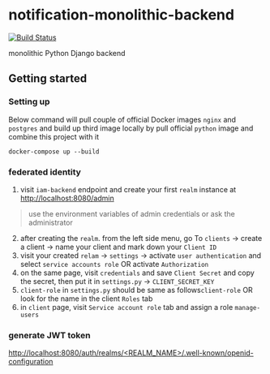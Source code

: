 # notification-monolithic-backend
[![Build Status](https://gitlab.com/pprints/pprints-monolithic-backend/badges/dev/pipeline.svg)](https://gitlab.com/pprints/pprints-monolithic-backend/-/commits/dev)


monolithic Python Django backend

## Getting started

### Setting up

Below command will pull couple of official Docker images `nginx` and `postgres` and build up third image locally by pull official `python` image and combine this project with it
```
docker-compose up --build
```

### federated identity

1. visit `iam-backend` endpoint and create your first `realm` instance at [http://localhost:8080/admin](http://localhost:8080/admin)
> use the environment variables of admin credentials or ask the administrator
2. after creating the `realm`. from the left side menu, go To `clients` -> create a client -> name your client and mark down your `Client ID`
3. visit your created `relam` -> `settings` -> activate `user authentication` and select `service accounts role` OR activate `Authorization`
4. on the same page, visit `credentials` and save `Client Secret` and copy the secret, then put it in `settings.py` -> `CLIENT_SECRET_KEY`
5. `client-role` in `settings.py` should be same as follows`client-role` OR look for the name in the client `Roles` tab
6. in `client` page, visit `Service account role` tab and assign a role `manage-users`


### generate JWT token
[http://localhost:8080/auth/realms/<REALM_NAME>/.well-known/openid-configuration](http://localhost:8080/auth/realms/<REALM_NAME>/.well-known/openid-configuration)